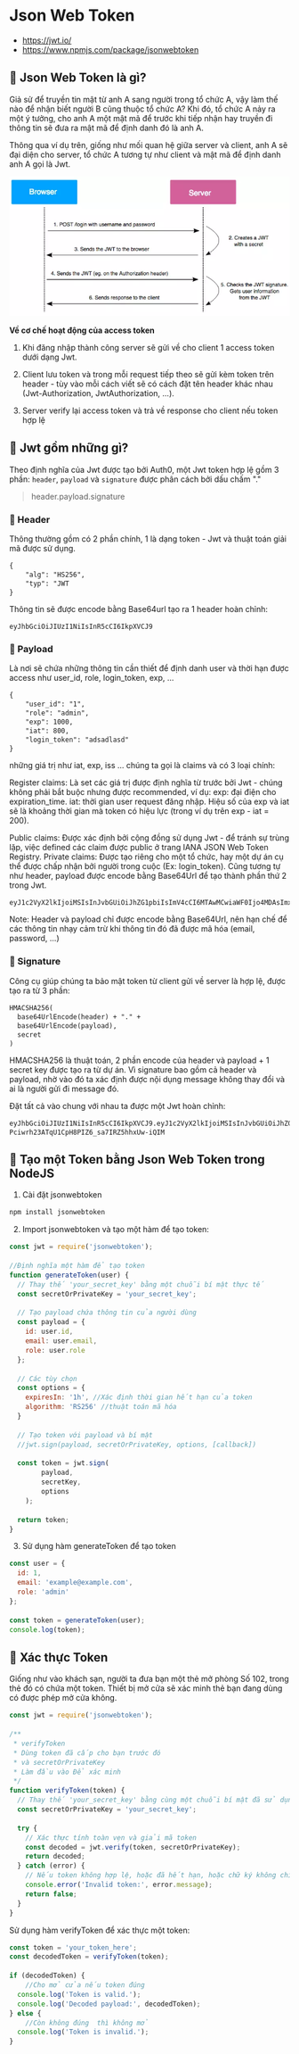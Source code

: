 # Json Web Token

- <https://jwt.io/>
- <https://www.npmjs.com/package/jsonwebtoken>

## 💛 Json Web Token là gì?

Giả sử để truyền tin mật từ anh A sang người trong tổ chức A, vậy làm thế nào để nhận biết người B cũng thuộc tổ chức A? Khi đó, tổ chức A nảy ra một ý tưởng, cho anh A một mật mã để trước khi tiếp nhận hay truyền đi thông tin sẽ đưa ra mật mã để định danh đó là anh A. 

Thông qua ví dụ trên, giống như mối quan hệ giữa server và client, anh A sẽ đại diện cho server, tổ chức A tương tự như client và mật mã để định danh anh A gọi là Jwt.

![jwt token](img/jwt.webp)

**Về cơ chế hoạt động của access token**

1. Khi đăng nhập thành công server sẽ gửi về cho client 1 access token dưới dạng Jwt.
2. Client lưu token và trong mỗi request tiếp theo sẽ gửi kèm token trên header - tùy vào mỗi cách viết sẽ có cách đặt tên header khác nhau (Jwt-Authorization, JwtAuthorization, ...).

3. Server verify lại access token và trả về response cho client nếu token hợp lệ

## 💛 Jwt gồm những gì?

Theo định nghĩa của Jwt được tạo bởi Auth0, một Jwt token hợp lệ gồm 3 phần: `header`, `payload` và `signature` được phân cách bởi dấu chấm "."

> header.payload.signature

### 🔶 Header

Thông thường gồm có 2 phần chính, 1 là dạng token - Jwt và thuật toán giải mã được sử dụng.

```code
{
    "alg": "HS256",
    "typ": "JWT
}
```

Thông tin sẽ được encode bằng Base64url tạo ra 1 header hoàn chỉnh:

```code
eyJhbGciOiJIUzI1NiIsInR5cCI6IkpXVCJ9
```


### 🔶 Payload
Là nơi sẽ chứa những thông tin cần thiết để định danh user và thời hạn được access như user_id, role, login_token, exp, ...

```code
{
    "user_id": "1",
    "role": "admin",
    "exp": 1000,
    "iat": 800,
    "login_token": "adsadlasd"
}
```

những giá trị như iat, exp, iss ... chúng ta gọi là claims và có 3 loại chính:

Register claims: Là set các giá trị được định nghĩa từ trước bởi Jwt - chúng không phải bắt buộc nhưng được recommended, ví dụ:
exp: đại điện cho expiration_time.
iat: thời gian user request đăng nhập.
Hiệu số của exp và iat sẽ là khoảng thời gian mà token có hiệu lực (trong ví dụ trên exp - iat = 200).

Public claims: Được xác định bởi cộng đồng sử dụng Jwt - để tránh sự trùng lặp, việc defined các claim được public ở trang IANA JSON Web Token Registry.
Private claims: Được tạo riêng cho một tổ chức, hay một dự án cụ thể được chấp nhận bởi người trong cuộc (Ex: login_token).
Cũng tương tự như header, payload được encode bằng Base64Url để tạo thành phần thứ 2 trong Jwt.

```code
eyJ1c2VyX2lkIjoiMSIsInJvbGUiOiJhZG1pbiIsImV4cCI6MTAwMCwiaWF0Ijo4MDAsImxvZ2luX3Rva2VuIjoiYWRzYWRsYXNkIn0
```

Note: Header và payload chỉ được encode bằng Base64Url, nên hạn chế để các thông tin nhạy cảm trừ khi thông tin đó đã được mã hóa (email, password, ...)

### 🔶 Signature

Công cụ giúp chúng ta bảo mật token từ client gửi về server là hợp lệ, được tạo ra từ 3 phần:

```code
HMACSHA256(
  base64UrlEncode(header) + "." +
  base64UrlEncode(payload),
  secret
)
```

HMACSHA256 là thuật toán, 2 phần encode của header và payload + 1 secret key được tạo ra từ dự án. Vì signature bao gồm cả header và payload, nhờ vào đó ta xác định được nội dụng message không thay đổi và ai là người gửi đi message đó.

Đặt tất cả vào chung với nhau ta được một Jwt hoàn chỉnh:

```code
eyJhbGciOiJIUzI1NiIsInR5cCI6IkpXVCJ9.eyJ1c2VyX2lkIjoiMSIsInJvbGUiOiJhZG1pbiIsImV4cCI6MTAwMCwiaWF0Ijo4MDAsImxvZ2luX3Rva2VuIjoiYWRzYWRsYXNkIn0.aIp-Pciwrh23ATqU1CpH8PIZ6_sa7IRZ5hhxUw-iQIM

```


## 💛 Tạo một Token bằng Json Web Token trong NodeJS

1. Cài đặt jsonwebtoken

```bash 
npm install jsonwebtoken
```

2. Import jsonwebtoken và tạo một hàm để tạo token:

```js
const jwt = require('jsonwebtoken');

//Định nghĩa một hàm để tạo token
function generateToken(user) {
  // Thay thế 'your_secret_key' bằng một chuỗi bí mật thực tế
  const secretOrPrivateKey = 'your_secret_key';
  
  // Tạo payload chứa thông tin của người dùng
  const payload = {
    id: user.id,
    email: user.email,
    role: user.role
  };
  
  // Các tùy chọn
  const options = {
    expiresIn: '1h', //Xác định thời gian hết hạn của token
    algorithm: 'RS256' //thuật toán mã hóa
  }
  
  // Tạo token với payload và bí mật
  //jwt.sign(payload, secretOrPrivateKey, options, [callback])

  const token = jwt.sign(
        payload,
        secretKey,
        options
    );

  return token;
}

```

3. Sử dụng hàm generateToken để tạo token

```js
const user = {
  id: 1,
  email: 'example@example.com',
  role: 'admin'
};

const token = generateToken(user);
console.log(token);

```


## 💛 Xác thực Token

Giống như vào khách sạn, người ta đưa bạn một thẻ mở phòng Số 102, 
trong thẻ đó có chứa một token. Thiết bị mở cửa sẽ xác minh thẻ bạn đang dùng có được phép mở cửa không.

```js
const jwt = require('jsonwebtoken');

/**
 * verifyToken
 * Dùng token đã cấp cho bạn trước đó
 * và secretOrPrivateKey
 * Làm đầu vào Để xác minh
 */
function verifyToken(token) {
  // Thay thế 'your_secret_key' bằng cùng một chuỗi bí mật đã sử dụng để tạo token
  const secretOrPrivateKey = 'your_secret_key';

  try {
    // Xác thực tính toàn vẹn và giải mã token
    const decoded = jwt.verify(token, secretOrPrivateKey);
    return decoded;
  } catch (error) {
    // Nếu token không hợp lệ, hoặc đã hết hạn, hoặc chữ ký không chính xác, sẽ xảy ra lỗi
    console.error('Invalid token:', error.message);
    return false;
  }
}

```

Sử dụng hàm verifyToken để xác thực một token:

```js
const token = 'your_token_here';
const decodedToken = verifyToken(token);

if (decodedToken) {
    //Cho mở cửa nếu token đúng
  console.log('Token is valid.');
  console.log('Decoded payload:', decodedToken);
} else {
    //Còn không đúng  thì không mở
  console.log('Token is invalid.');
}

```